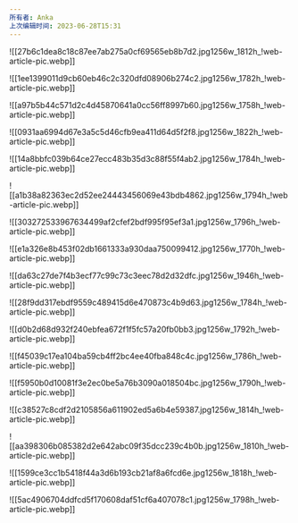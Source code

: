 ```yaml
---
所有者: Anka
上次编辑时间: 2023-06-28T15:31
---
```

![[27b6c1dea8c18c87ee7ab275a0cf69565eb8b7d2.jpg1256w_1812h_!web-article-pic.webp]]

![[1ee1399011d9cb60eb46c2c320dfd08906b274c2.jpg1256w_1782h_!web-article-pic.webp]]

![[a97b5b44c571d2c4d45870641a0cc56ff8997b60.jpg1256w_1758h_!web-article-pic.webp]]

![[0931aa6994d67e3a5c5d46cfb9ea411d64d5f2f8.jpg1256w_1822h_!web-article-pic.webp]]

![[14a8bbfc039b64ce27ecc483b35d3c88f55f4ab2.jpg1256w_1784h_!web-article-pic.webp]]

![[a1b38a82363ec2d52ee24443456069e43bdb4862.jpg1256w_1794h_!web-article-pic.webp]]

![[303272533967634499af2cfef2bdf995f95ef3a1.jpg1256w_1796h_!web-article-pic.webp]]

![[e1a326e8b453f02db1661333a930daa750099412.jpg1256w_1770h_!web-article-pic.webp]]

![[da63c27de7f4b3ecf77c99c73c3eec78d2d32dfc.jpg1256w_1946h_!web-article-pic.webp]]

![[28f9dd317ebdf9559c489415d6e470873c4b9d63.jpg1256w_1784h_!web-article-pic.webp]]

![[d0b2d68d932f240ebfea672f1f5fc57a20fb0bb3.jpg1256w_1792h_!web-article-pic.webp]]

![[f45039c17ea104ba59cb4ff2bc4ee40fba848c4c.jpg1256w_1786h_!web-article-pic.webp]]

![[f5950b0d10081f3e2ec0be5a76b3090a018504bc.jpg1256w_1790h_!web-article-pic.webp]]

![[c38527c8cdf2d2105856a611902ed5a6b4e59387.jpg1256w_1814h_!web-article-pic.webp]]

![[aa398306b085382d2e642abc09f35dcc239c4b0b.jpg1256w_1810h_!web-article-pic.webp]]

![[1599ce3cc1b5418f44a3d6b193cb21af8a6fcd6e.jpg1256w_1818h_!web-article-pic.webp]]

![[5ac4906704ddfcd5f170608daf51cf6a407078c1.jpg1256w_1798h_!web-article-pic.webp]]